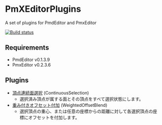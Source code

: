 # PmXEditorPlugins
A set of plugins for PmdEditor and PmxEditor

[![Build status](https://ci.appveyor.com/api/projects/status/3o8eimvjtv6uxbvb/branch/master?svg=true)](https://ci.appveyor.com/project/paralleltree/pmxeditorplugins/branch/master)


## Requirements

  * PmdEditor v0.1.3.9
  * PmxEditor v0.2.3.6

## Plugins
  * [頂点連続面選択](https://bowlroll.net/file/128846) (ContinuousSelection)
    + 選択済み頂点が属する面とその頂点をすべて選択状態にします。
  * [重み付きオフセット付加](https://bowlroll.net/file/128844) (WeightedOffsetBlend)
    + 選択頂点の重心、または任意の座標からの距離に対して各選択頂点の座標にオフセットを付加します。

